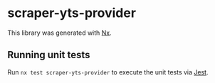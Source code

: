 # scraper-yts-provider

This library was generated with [Nx](https://nx.dev).

## Running unit tests

Run `nx test scraper-yts-provider` to execute the unit tests via [Jest](https://jestjs.io).
